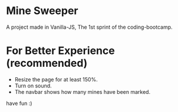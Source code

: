 # Mine Sweeper

A project made in Vanilla-JS,
The 1st sprint of the coding-bootcamp.

# For Better Experience (recommended)
* Resize the page for at least 150%.
* Turn on sound.
* The navbar shows how many mines have been marked.

have fun :)
